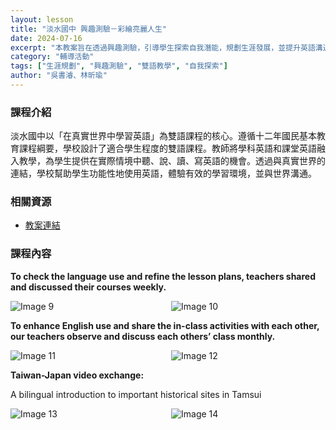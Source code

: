 ```yaml
---
layout: lesson
title: "淡水國中 興趣測驗－彩繪亮麗人生"
date: 2024-07-16
excerpt: "本教案旨在透過興趣測驗，引導學生探索自我潛能，規劃生涯發展，並提升英語溝通能力。"
category: "輔導活動"
tags: ["生涯規劃", "興趣測驗", "雙語教學", "自我探索"]
author: "吳書濬、林昕瑜"
---
```


### 課程介紹

淡水國中以「在真實世界中學習英語」為雙語課程的核心。遵循十二年國民基本教育課程綱要，學校設計了適合學生程度的雙語課程。教師將學科英語和課堂英語融入教學，為學生提供在實際情境中聽、說、讀、寫英語的機會。透過與真實世界的連結，學校幫助學生功能性地使用英語，體驗有效的學習環境，並與世界溝通。

### 相關資源

* [教案連結](https://docs.google.com/document/d/1b9eZxbbdZ8vRULOOeO5BaHlVYDlfPCQ7/edit?usp=drive_link&ouid=117607039975948520918&rtpof=true&sd=true)

### 課程內容

**To check the language use and refine the lesson plans, teachers shared and discussed their courses weekly.**

<div style="display: flex; flex-direction: row; flex-wrap: wrap; gap: 10px; margin-bottom: 10px;">
    <img src="https://lh3.googleusercontent.com/IdPerbui0cJLurou5CsDg9-3hj6oKGDcSi57Hu-B6UzwDEE1CgUPJxt_fLkjo1JB5QeegBvbr8pZN6zO6_nsRg3C3XkDvMoBJ2m-_2MzgV6jwsmQO96NUHWKWKLdHnTx8nINADDXm5oo-Kw6ujX1ezqe1U4h6C21BjRh29Um7gW0aQXbF1Q94w=w1280" alt="Image 9" style="flex: 1; min-width: 48%; object-fit: cover;">
    <img src="https://lh5.googleusercontent.com/QnHM_0x6bxnlH1u-mxwMNxix1F68DR-eqHpeAa0sXT6Kd8T6jSbLnO3Ma3cYT08bOtld1LmCrfxBi7ks7fOJP8ldpUiwzRwvzaaTLxx2VKrlDwQc3Cy8f14I6zZxIoIl3JEOebG4OcezaNCRVfYJ7QZRprwJG6vTrbvGSFq5MtGXFek41ulUAg=w1280" alt="Image 10" style="flex: 1; min-width: 48%; object-fit: cover;">
</div>

**To enhance English use and share the in-class activities with each other, our teachers observe and discuss each others’ class monthly.**

<div style="display: flex; flex-direction: row; flex-wrap: wrap; gap: 10px; margin-bottom: 10px;">
    <img src="https://lh6.googleusercontent.com/KOGuBt_JtDcYdy5xvW6M8EM2oMJ2CGf8RyCy7rSzdbeR6pC8PyDFjtunqgZn0K3Lb_V8GXcREuUYdB7ScqM8Ed_-DjDftVxESIDJ9QPcLuYR4WeLbv_tXWKnBMAMZ8JwCs4GGFfyyjlfxxyhTCk02haeMQXn1RDXNFOlXsv1p5Sq4zsryi7Vzg=w1280" alt="Image 11" style="flex: 1; min-width: 48%; object-fit: cover;">
    <img src="https://lh6.googleusercontent.com/YdGW-MpvBb1L4fQXg5TzJo4CxR9bFQ_PD1ZUM0hln5zNE7RLlfcXkcqoEK7mLjpHbdH8DzQSuEURoEERZX85qJX4Y_M8sHKE_1vwOMYn6GkM6ov35tfaYFYuqMLuXFaI1akYLMcn4WV96SlMOi_mMX19UVHv2qzKcXWeM4vV9dYCP_wKQWPGNQ=w1280" alt="Image 12" style="flex: 1; min-width: 48%; object-fit: cover;">
</div>

**Taiwan-Japan video exchange:**

A bilingual introduction to important historical sites in Tamsui

<div style="display: flex; flex-direction: row; flex-wrap: wrap; gap: 10px; margin-bottom: 10px;">
    <img src="https://lh4.googleusercontent.com/BzgQSPhxmMkovY1rlCCmAIK7tovTMBDb9oENxMc0kZQNz1_SEKL_gnCybMW_qTM2xhkqmyYU-xnmfUo2c-L1kZKX57-1-t_VsyNVHEHsSr-GjB6aFzPMafSijAzmUl_cc5H5wt_3GBrMN0jZ_zYN_8nDedmGmvMePu7ESYT6p11Wr80NvrTlMw=w1280" alt="Image 13" style="flex: 1; min-width: 48%; object-fit: cover;">
    <img src="https://lh5.googleusercontent.com/dO5Gd2ijZuZFaBrCWHdoFIFrM6PvcyioYQrpFUoBuVNZjR4M1sXnvCEFf6ZVoNrLvyX2QE74rIJKa7uCKewfl3BN4raTrmQP64aAp1wdnz_x2BENRwsh54xkOsAJ8l7TIZqHMskEY1kPV6W7lSY8ECay8Bb_reAKgw3RErd3SOURPZD3Gv8l4A=w1280" alt="Image 14" style="flex: 1; min-width: 48%; object-fit: cover;">
</div>


